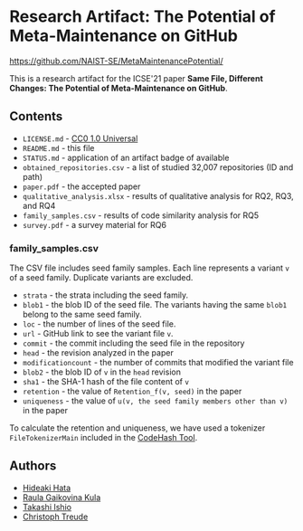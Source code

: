 # Research Artifact: The Potential of Meta-Maintenance on GitHub

https://github.com/NAIST-SE/MetaMaintenancePotential/

This is a research artifact for the ICSE'21 paper **Same File, Different Changes: The Potential of Meta-Maintenance on GitHub**.

## Contents
- `LICENSE.md` - [CC0 1.0 Universal](https://creativecommons.org/publicdomain/zero/1.0/)
- `README.md` - this file
- `STATUS.md` - application of an artifact badge of available
- `obtained_repositories.csv` - a list of studied 32,007 repositories (ID and path)
- `paper.pdf` - the accepted paper
- `qualitative_analysis.xlsx` - results of qualitative analysis for RQ2, RQ3, and RQ4
- `family_samples.csv` - results of code similarity analysis for RQ5
- `survey.pdf` - a survey material for RQ6

### family_samples.csv

The CSV file includes seed family samples.
Each line represents a variant `v` of a seed family.  Duplicate variants are excluded.

 - `strata` - the strata including the seed family.
 - `blob1` - the blob ID of the seed file.  The variants having the same `blob1` belong to the same seed family.
 - `loc` - the number of lines of the seed file.
 - `url` - GitHub link to see the variant file `v`.  
 - `commit` - the commit including the seed file in the repository
 - `head` - the revision analyzed in the paper
 - `modificationcount` - the number of commits that modified the variant file
 - `blob2` -  the blob ID of `v` in the `head` revision
 - `sha1` - the SHA-1 hash of the file content of `v`
 - `retention` - the value of `Retention_f(v, seed)` in the paper
 - `uniqueness` - the value of `u(v, the seed family members other than v)` in the paper

To calculate the retention and uniqueness, we have used a tokenizer `FileTokenizerMain` included in the [CodeHash Tool](https://github.com/NAIST-SE/CodeHash).


## Authors
- [Hideaki Hata](https://hideakihata.github.io/)
- [Raula Gaikovina Kula](https://raux.github.io/)
- [Takashi Ishio](https://takashi-ishio.github.io/index-en.html)
- [Christoph Treude](http://ctreude.ca/)
